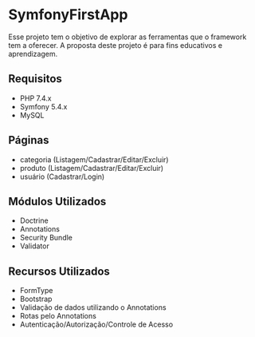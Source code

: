 # SymfonyFirstApp

Esse projeto tem o objetivo de explorar as ferramentas que o framework tem a oferecer. A proposta deste projeto é para fins educativos e aprendizagem.

## Requisitos
- PHP 7.4.x
- Symfony 5.4.x
- MySQL

## Páginas
- categoria (Listagem/Cadastrar/Editar/Excluir)
- produto (Listagem/Cadastrar/Editar/Excluir)
- usuário (Cadastrar/Login)

## Módulos Utilizados
- Doctrine
- Annotations
- Security Bundle
- Validator

## Recursos Utilizados
- FormType
- Bootstrap
- Validação de dados utilizando o Annotations
- Rotas pelo Annotations
- Autenticação/Autorização/Controle de Acesso

